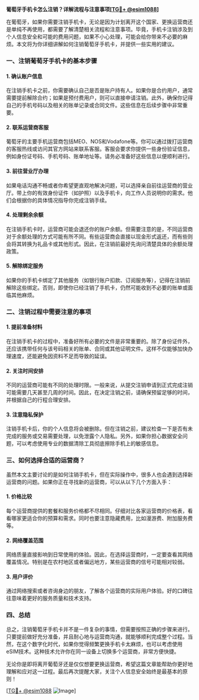 **葡萄牙手机卡怎么注销？详解流程与注意事项[[TG💪+ @esim1088](https://t.me/s/esim1088)]**

在葡萄牙，如果你需要注销手机卡，无论是因为计划离开这个国家、更换运营商还是单纯不再使用，都需要了解清楚相关流程和注意事项。毕竟，手机卡注销涉及到个人信息安全和可能的费用问题，如果不小心处理，可能会给你带来不必要的麻烦。本文将为你详细讲解如何注销葡萄牙手机卡，并提供一些实用的建议。

### 一、注销葡萄牙手机卡的基本步骤

#### 1. 确认账户信息
在注销手机卡之前，你需要确认自己是否是账户持有人。如果你是合约用户，通常需要提前解除合约；如果是预付费用户，则可以直接申请注销。此外，确保你记得自己的手机号码以及相关的账单记录或合同文件。这些信息在后续步骤中非常重要。

#### 2. 联系运营商客服
葡萄牙的主要手机运营商包括MEO、NOS和Vodafone等。你可以通过拨打运营商的客服热线或访问其官方网站来联系客服。客服会要求你提供一些身份验证信息，例如身份证号码、手机号码、账单地址等。请务必准备好这些信息以便顺利进行。

#### 3. 前往营业厅办理
如果电话沟通不畅或者你希望更直观地解决问题，可以选择亲自前往运营商的营业厅。带上你的有效身份证件（如护照）以及手机卡，向工作人员说明你的需求。他们会根据你的具体情况指导你完成注销手续。

#### 4. 处理剩余余额
在注销手机卡时，运营商可能会退还你的账户余额。但需要注意的是，不同运营商对于余额处理的方式可能有所不同。有些运营商会直接以现金形式返还，而有些则会将其转换为礼品卡或其他形式。因此，在注销前最好先询问清楚具体的余额处理政策。

#### 5. 解除绑定服务
如果你的手机卡绑定了其他服务（如银行账户扣款、订阅服务等），记得在注销前解除这些绑定。否则，即使你已经注销了手机卡，仍然可能收到不必要的账单或面临其他麻烦。

### 二、注销过程中需要注意的事项

#### 1. 提前准备材料
在注销手机卡的过程中，准备好所有必要的文件是非常重要的。除了身份证件外，还应该携带任何与该号码相关的账单、合同或其他证明文件。这样不仅能够加快办理速度，还能避免因资料不足而导致的延误。

#### 2. 关注时间安排
不同的运营商可能有不同的处理时限。一般来说，从提交注销申请到正式完成注销可能需要几天甚至几周的时间。因此，在决定注销之前，请确保预留足够的时间，并根据自己的行程合理安排。

#### 3. 注意隐私保护
注销手机卡后，你的个人信息将会被删除。但在注销之前，建议检查一下是否有未完成的服务或交易需要处理，以免泄露个人隐私。另外，如果你担心数据安全问题，可以考虑使用专业的数据清除工具彻底擦除手机上的敏感信息。

### 三、如何选择合适的运营商？

虽然本文主要讨论的是如何注销手机卡，但在实际操作中，很多人也会遇到选择新运营商的问题。如果你正在寻找新的运营商，可以从以下几个方面入手：

#### 1. 价格比较
每个运营商提供的套餐和服务价格都不尽相同。仔细对比各家运营商的价格表，看看哪家更适合你的预算和需求。同时也要注意隐藏费用，比如漫游费、附加服务费等。

#### 2. 网络覆盖范围
网络质量直接影响到日常使用的体验。因此，在选择运营商时，一定要查看其网络覆盖情况。特别是在农村地区或者偏远地方，某些运营商的信号可能相对较弱。

#### 3. 用户评价
通过网络搜索或者咨询身边的朋友，了解各个运营商的实际用户体验。好的口碑往往意味着更好的服务质量和技术支持。

### 四、总结

总之，注销葡萄牙手机卡并不是一件复杂的事情，但需要按照正确的步骤来进行。只要提前做好充分准备，并且耐心地与运营商沟通，就能够顺利完成整个过程。当然，在这个数字化时代，如果你觉得频繁更换手机卡太麻烦，也可以考虑使用eSIM技术。这种技术允许你在同一设备上切换多个运营商，非常方便快捷。

无论你是即将离开葡萄牙还是仅仅想要更换运营商，希望这篇文章能帮助你更好地理解和应对这一过程。最后再次提醒大家，关注个人信息安全始终是最基本的原则！

[[TG💪+ @esim1088](https://t.me/s/esim1088) ![Image](https://i.postimg.cc/4NQfJmqS/Snipaste-2025-05-13-00-14-12.png)]